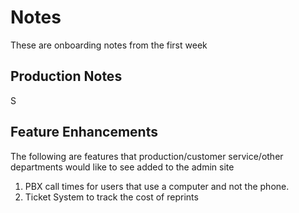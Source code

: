 # Notes
These are onboarding notes from the first week 

##  Production Notes

S



## Feature Enhancements
The following are features that production/customer service/other departments would like to see added to the admin site

1. PBX call times for users that use a computer and not the phone.
1. Ticket System to track the cost of reprints
